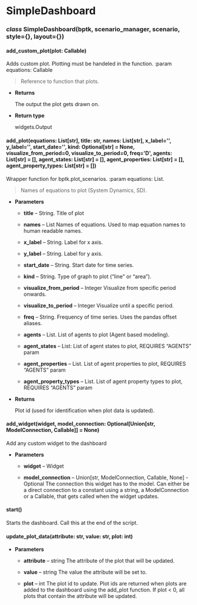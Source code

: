 # SimpleDashboard


### _class_ SimpleDashboard(bptk, scenario_manager, scenario, style={}, layout={})

#### add_custom_plot(plot: Callable)
Adds custom plot. Plotting must be handeled in the function.
:param equations: Callable

> Reference to function that plots.


* **Returns**

    The output the plot gets drawn on.



* **Return type**

    widgets.Output



#### add_plot(equations: List[str], title: str, names: List[str], x_label='', y_label='', start_date='', kind: Optional[str] = None, visualize_from_period=0, visualize_to_period=0, freq='D', agents: List[str] = [], agent_states: List[str] = [], agent_properties: List[str] = [], agent_property_types: List[str] = [])
Wrapper function for bptk.plot_scenarios.
:param equations: List.

> Names of equations to plot (System Dynamics, SD).


* **Parameters**

    
    * **title** – String.
    Title of plot


    * **names** – List
    Names of equations. Used to map equation names to human readable names.


    * **x_label** – String.
    Label for x axis.


    * **y_label** – String.
    Label for y axis.


    * **start_date** – String.
    Start date for time series.


    * **kind** – String.
    Type of graph to plot (“line” or “area”).


    * **visualize_from_period** – Integer
    Visualize from specific period onwards.


    * **visualize_to_period** – Integer
    Visualize until a specific period.


    * **freq** – String.
    Frequency of time series. Uses the pandas offset aliases.


    * **agents** – List.
    List of agents to plot (Agent based modeling).


    * **agent_states** – List:
    List of agent states to plot, REQUIRES “AGENTS” param


    * **agent_properties** – List.
    List of agent properties to plot, REQUIRES “AGENTS” param


    * **agent_property_types** – List.
    List of agent property types to plot, REQUIRES “AGENTS” param



* **Returns**

    Plot id (used for identification when plot data is updated).



#### add_widget(widget, model_connection: Optional[Union[str, ModelConnection, Callable]] = None)
Add any custom widget to the dashboard


* **Parameters**

    
    * **widget** – Widget


    * **model_connection** – Union[str, ModelConnection, Callable, None] - Optional
    The connection this widget has to the model. Can either be a direct connection to a constant using a string, a ModelConnection or a Callable, that gets called when the widget updates.



#### start()
Starts the dashboard. Call this at the end of the script.


#### update_plot_data(attribute: str, value: str, plot: int)

* **Parameters**

    
    * **attribute** – string
    The attribute of the plot that will be updated.


    * **value** – string
    The value the attribute will be set to.


    * **plot** – int
    The plot id to update. Plot ids are returned when plots are added to the dashboard using the add_plot function.
    If plot < 0, all plots that contain the attribute will be updated.
